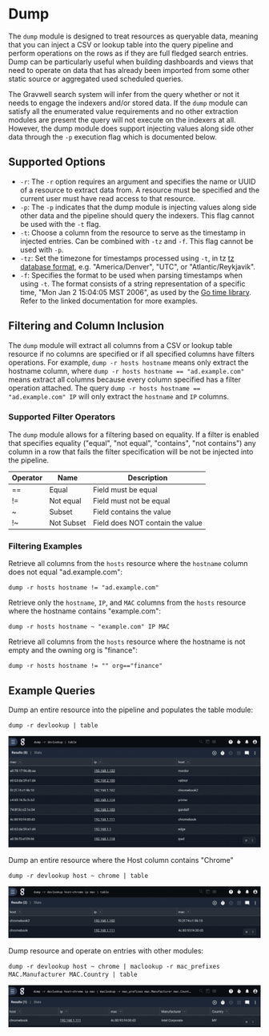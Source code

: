 # Dump

The `dump` module is designed to treat resources as queryable data, meaning that you can inject a CSV or lookup table into the query pipeline and perform operations on the rows as if they are full fledged search entries.  Dump can be particularly useful when building dashboards and views that need to operate on data that has already been imported from some other static source or aggregated used scheduled queries.

The Gravwell search system will infer from the query whether or not it needs to engage the indexers and/or stored data.  If the `dump` module can satisfy all the enumerated value requirements and no other extraction modules are present the query will not execute on the indexers at all.  However, the dump module does support injecting values along side other data through the `-p` execution flag which is documented below.

## Supported Options

* `-r`: The `-r` option requires an argument and specifies the name or UUID of a resource to extract data from.  A resource must be specified and the current user must have read access to that resource.
* `-p`: The `-p` indicates that the dump module is injecting values along side other data and the pipeline should query the indexers. This flag cannot be used with the `-t` flag.
* `-t`: Choose a column from the resource to serve as the timestamp in injected entries. Can be combined with `-tz` and `-f`. This flag cannot be used with `-p`.
* `-tz`: Set the timezone for timestamps processed using `-t`, in tz [tz database format](https://en.wikipedia.org/wiki/List_of_tz_database_time_zones), e.g. "America/Denver", "UTC", or "Atlantic/Reykjavik". 
* `-f`: Specifies the format to be used when parsing timestamps when using `-t`. The format consists of a string representation of a specific time, "Mon Jan 2 15:04:05 MST 2006", as used by the [Go time library](https://golang.org/pkg/time/#pkg-constants). Refer to the linked documentation for more examples.

## Filtering and Column Inclusion

The `dump` module will extract all columns from a CSV or lookup table resource if no columns are specified or if all specified columns have filters operations.  For example, `dump -r hosts hostname` means only extract the hostname column, where `dump -r hosts hostname == "ad.example.com"` means extract all columns because every column specified has a filter operation attached.  The query `dump -r hosts hostname == "ad.example.com" IP` will only extract the `hostname` and `IP` columns.

### Supported Filter Operators

The `dump` module allows for a filtering based on equality.  If a filter is enabled that specifies equality ("equal", "not equal", "contains", "not contains") any column in a row that fails the filter specification will be not be injected into the pipeline.

| Operator | Name | Description |
|----------|------|-------------|
| == | Equal | Field must be equal
| != | Not equal | Field must not be equal
| ~ | Subset | Field contains the value
| !~ | Not Subset | Field does NOT contain the value


### Filtering Examples

Retrieve all columns from the `hosts` resource where the `hostname` column does not equal "ad.example.com":
```
dump -r hosts hostname != "ad.example.com"
```

Retrieve only the `hostname`, `IP`, and `MAC` columns from the `hosts` resource where the hostname contains "example.com":
```
dump -r hosts hostname ~ "example.com" IP MAC
```

Retrieve all columns from the `hosts` resource where the hostname is not empty and the owning org is "finance":
```
dump -r hosts hostname != "" org=="finance"
```

## Example Queries

Dump an entire resource into the pipeline and populates the table module:

```
dump -r devlookup | table
```

![Table produced from resource](dump_table.png)


Dump an entire resource where the Host column contains "Chrome"

```
dump -r devlookup host ~ chrome | table
```

![Table produced from resource with filters](dump_filter_table.png)

Dump resource and operate on entries with other modules:

```
dump -r devlookup host ~ chrome | maclookup -r mac_prefixes MAC.Manufacturer MAC.Country | table
```

![Table produced dump and maclookup](dump_filter_lookup_table.png)
